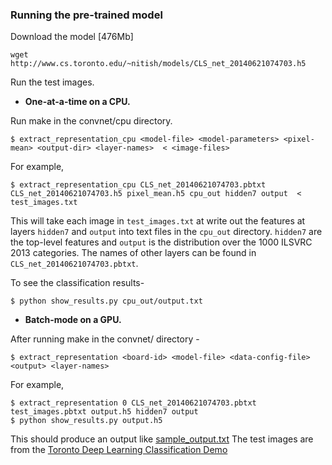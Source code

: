 ### Running the pre-trained model
Download the model [476Mb]
```
wget http://www.cs.toronto.edu/~nitish/models/CLS_net_20140621074703.h5
```

Run the test images.

- **One-at-a-time on a CPU.**

Run make in the convnet/cpu directory.
```
$ extract_representation_cpu <model-file> <model-parameters> <pixel-mean> <output-dir> <layer-names>  < <image-files>
```
For example,
```
$ extract_representation_cpu CLS_net_20140621074703.pbtxt CLS_net_20140621074703.h5 pixel_mean.h5 cpu_out hidden7 output  < test_images.txt
```
This will take each image in `test_images.txt` at write out the features at layers
`hidden7` and `output` into text files in the `cpu_out` directory. `hidden7` are the top-level features and `output` is the distribution over the 1000 ILSVRC 2013 categories.
The names of other layers can be found in `CLS_net_20140621074703.pbtxt`.

To see the classification results-
```
$ python show_results.py cpu_out/output.txt
```


- **Batch-mode on a GPU.**

After running make in the convnet/ directory -
```
$ extract_representation <board-id> <model-file> <data-config-file> <output> <layer-names>
```
For example,
```
$ extract_representation 0 CLS_net_20140621074703.pbtxt test_images.pbtxt output.h5 hidden7 output
$ python show_results.py output.h5
```
This should produce an output like [sample_output.txt](https://github.com/TorontoDeepLearning/convnet/blob/master/examples/imagenet/sample_output.txt) The test images are from the [Toronto Deep Learning Classification Demo](http://deeplearning.cs.toronto.edu/)

